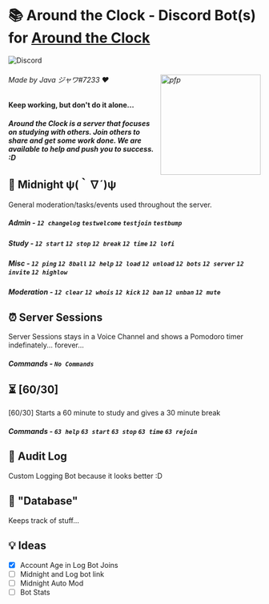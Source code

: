 # 📚 Around the Clock - Discord Bot(s) for [Around the Clock](https://discord.gg/nk69jVbJMP)

![Discord](https://discordapp.com/api/guilds/802565984602423367/widget.png?style=banner2)

###### Made by Java ジャワ#7233 ♥ <img align="right" img alt="pfp" src="https://cdn.discordapp.com/attachments/814293652234043392/815606602316382208/totoro-560x301_3.jpg" width=200px>

#### Keep working, but don't do it alone...
 
##### Around the Clock is a server that focuses on studying with others. Join others to share and get some work done. We are available to help and push you to success. :D

## 🌙 Midnight ψ(｀∇´)ψ

General moderation/tasks/events used throughout the server.  

##### Admin - `12 changelog` `testwelcome` `testjoin` `testbump`

##### Study - `12 start` `12 stop` `12 break` `12 time` `12 lofi`

##### Misc - `12 ping` `12 8ball` `12 help` `12 load` `12 unload` `12 bots` `12 server` `12 invite` `12 highlow`

##### Moderation - `12 clear` `12 whois` `12 kick` `12 ban` `12 unban` `12 mute`

## ⏰ Server Sessions

Server Sessions stays in a Voice Channel and shows a Pomodoro timer indefinately... forever...

##### Commands - `No Commands`

## ⏳ [60/30]

[60/30] Starts a 60 minute to study and gives a 30 minute break

##### Commands - `63 help` `63 start` `63 stop` `63 time` `63 rejoin`

## 💬 Audit Log

Custom Logging Bot because it looks better :D

## 💾 "Database"

Keeps track of stuff...

## 💡 Ideas

- [x] Account Age in Log Bot Joins
- [ ] Midnight and Log bot link
- [ ] Midnight Auto Mod
- [ ] Bot Stats
